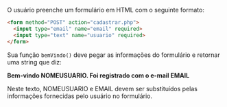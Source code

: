 O usuário preenche um formulário em HTML com o seguinte formato:

``` html
<form method="POST" action="cadastrar.php">
  <input type="email" name="email" required>
  <input type="text" name="usuario" required>
</form>
```

Sua função `bemVindo()` deve pegar as informações do formulário e retornar uma string que diz:

**Bem-vindo NOMEUSUARIO. Foi registrado com o e-mail EMAIL**

Neste texto, NOMEUSUARIO e EMAIL devem ser substituídos pelas informações fornecidas pelo usuário no formulário.